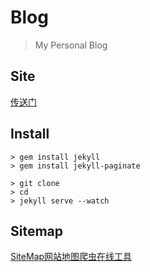 # Blog

> My Personal Blog

## Site

[传送门](https://kyuch4n.github.io/)

## Install

```shell
> gem install jekyll
> gem install jekyll-paginate
```

```shell
> git clone
> cd
> jekyll serve --watch
```

## Sitemap

[SiteMap网站地图爬虫在线工具](https://help.bj.cn/)
